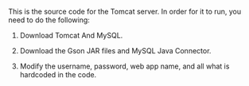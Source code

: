 This is the source code for the Tomcat server. In order for it to run, you need to do the following:

1. Download Tomcat And MySQL. 

2. Download the Gson JAR files and MySQL Java Connector.

3. Modify the username, password, web app name, and all what is hardcoded in the code.
